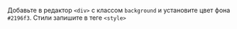 Добавьте в редактор `<div>` с классом `background` и установите цвет фона `#2196f3`. Стили запишите в теге `<style>`
